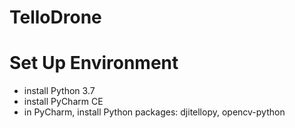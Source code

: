 # TelloDrone

# Set Up Environment
- install Python 3.7
- install PyCharm CE
- in PyCharm, install Python packages: djitellopy, opencv-python
